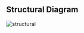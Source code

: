 ## Structural Diagram

  ![structural](https://images.unsplash.com/photo-1648952257819-3d984d48c545?ixlib=rb-1.2.1&ixid=MnwxMjA3fDB8MHxwcm9maWxlLXBhZ2V8MXx8fGVufDB8fHx8&auto=format&fit=crop&w=500&q=60)
